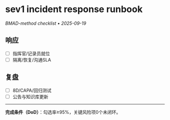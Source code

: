 # sev1 incident response runbook

_BMAD-method checklist • 2025-09-19_

## 响应

- [ ] 指挥官/记录员就位
- [ ] 隔离/恢复/沟通SLA

## 复盘

- [ ] 8D/CAPA/回归测试
- [ ] 公告与知识库更新

---

**完成条件（DoD）**：勾选率≥95%，关键风险项0个未闭环。
